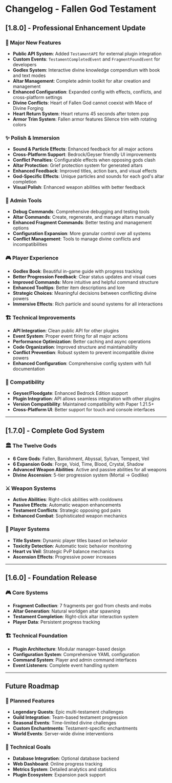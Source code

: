 # Changelog - Fallen God Testament

## [1.8.0] - Professional Enhancement Update

### 🎯 Major New Features
- **Public API System**: Added `TestamentAPI` for external plugin integration
- **Custom Events**: `TestamentCompletedEvent` and `FragmentFoundEvent` for developers
- **Godlex System**: Interactive divine knowledge compendium with book and text modes
- **Altar Management**: Complete admin toolkit for altar creation and management
- **Enhanced Configuration**: Expanded config with effects, conflicts, and cross-platform settings
- **Divine Conflicts**: Heart of Fallen God cannot coexist with Mace of Divine Forging
- **Heart Return System**: Heart returns 45 seconds after totem pop
- **Armor Trim System**: Fallen armor features Silence trim with rotating colors

### ✨ Polish & Immersion
- **Sound & Particle Effects**: Enhanced feedback for all major actions
- **Cross-Platform Support**: Bedrock/Geyser friendly UI improvements
- **Conflict Penalties**: Configurable effects when opposing gods clash
- **Altar Protection**: Grief protection system for generated altars
- **Enhanced Feedback**: Improved titles, action bars, and visual effects
- **God-Specific Effects**: Unique particles and sounds for each god's altar completion
- **Visual Polish**: Enhanced weapon abilities with better feedback

### 🔧 Admin Tools
- **Debug Commands**: Comprehensive debugging and testing tools
- **Altar Commands**: Create, regenerate, and manage altars manually
- **Enhanced Fragment Commands**: Better testing and management options
- **Configuration Expansion**: More granular control over all systems
- **Conflict Management**: Tools to manage divine conflicts and incompatibilities

### 🎮 Player Experience
- **Godlex Book**: Beautiful in-game guide with progress tracking
- **Better Progression Feedback**: Clear status updates and visual cues
- **Improved Commands**: More intuitive and helpful command structure
- **Enhanced Tooltips**: Better item descriptions and lore
- **Strategic Choices**: Meaningful decisions between conflicting divine powers
- **Immersive Effects**: Rich particle and sound systems for all interactions

### 🏗️ Technical Improvements
- **API Integration**: Clean public API for other plugins
- **Event System**: Proper event firing for all major actions
- **Performance Optimization**: Better caching and async operations
- **Code Organization**: Improved structure and maintainability
- **Conflict Prevention**: Robust system to prevent incompatible divine powers
- **Enhanced Configuration**: Comprehensive config system with full documentation

### 🔄 Compatibility
- **Geyser/Floodgate**: Enhanced Bedrock Edition support
- **Plugin Integration**: API allows seamless integration with other plugins
- **Version Compatibility**: Maintained compatibility with Paper 1.21.5+
- **Cross-Platform UI**: Better support for touch and console interfaces

---

## [1.7.0] - Complete God System

### 🏛️ The Twelve Gods
- **6 Core Gods**: Fallen, Banishment, Abyssal, Sylvan, Tempest, Veil
- **6 Expansion Gods**: Forge, Void, Time, Blood, Crystal, Shadow
- **Advanced Weapon Abilities**: Active and passive abilities for all weapons
- **Divine Ascension**: 5-tier progression system (Mortal → Godlike)

### ⚔️ Weapon Systems
- **Active Abilities**: Right-click abilities with cooldowns
- **Passive Effects**: Automatic weapon enhancements
- **Testament Conflicts**: Strategic opposing god pairs
- **Enhanced Combat**: Sophisticated weapon mechanics

### 🎯 Player Systems
- **Title System**: Dynamic player titles based on behavior
- **Toxicity Detection**: Automatic toxic behavior monitoring
- **Heart vs Veil**: Strategic PvP balance mechanics
- **Ascension Effects**: Progressive power increases

---

## [1.6.0] - Foundation Release

### 🎮 Core Systems
- **Fragment Collection**: 7 fragments per god from chests and mobs
- **Altar Generation**: Natural worldgen altar spawning
- **Testament Completion**: Right-click altar interaction system
- **Player Data**: Persistent progress tracking

### 🏗️ Technical Foundation
- **Plugin Architecture**: Modular manager-based design
- **Configuration System**: Comprehensive YAML configuration
- **Command System**: Player and admin command interfaces
- **Event Listeners**: Complete event handling system

---

## Future Roadmap

### 🌟 Planned Features
- **Legendary Quests**: Epic multi-testament challenges
- **Guild Integration**: Team-based testament progression
- **Seasonal Events**: Time-limited divine challenges
- **Custom Enchantments**: Testament-specific enchantments
- **World Events**: Server-wide divine interventions

### 🔧 Technical Goals
- **Database Integration**: Optional database backend
- **Web Dashboard**: Online progress tracking
- **Metrics System**: Detailed analytics and statistics
- **Plugin Ecosystem**: Expansion pack support